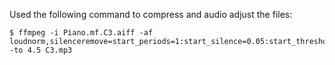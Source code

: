 Used the following command to compress and audio adjust the files:

```
$ ffmpeg -i Piano.mf.C3.aiff -af loudnorm,silenceremove=start_periods=1:start_silence=0.05:start_threshold=-40dB,afade=out:st=3:d=1.5,afade=in:st=0:d=0.05 -to 4.5 C3.mp3  
```
